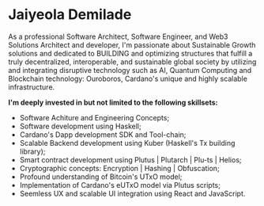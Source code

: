 # Jaiyeola Demilade

As a professional Software Architect, Software Engineer, and Web3 Solutions Architect and developer, I'm passionate about Sustainable Growth solutions and dedicated to BUILDING and optimizing structures that fulfill a truly decentralized, interoperable, and sustainable global society by utilizing and integrating disruptive technology such as AI, Quantum Computing and Blockchain technology: Ouroboros, Cardano's unique and highly scalable infrastructure.

 **I'm deeply invested in but not limited to the following skillsets:**

* Software Achiture and Engineering Concepts;
* Software development using Haskell;
* Cardano's Dapp development SDK and Tool-chain;
* Scalable Backend development using Kuber (Haskell's Tx building library);
* Smart contract development using Plutus | Plutarch | Plu-ts | Helios;
* Cryptographic concepts: Encryption | Hashing | Obfuscation;
* Profound understanding of Bitcoin's UTxO model;
* Implementation of Cardano's eUTxO model via Plutus scripts;
* Seemless UX and scalable UI integration using React and JavaScript.
